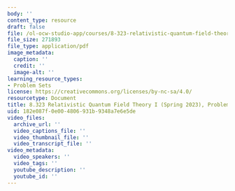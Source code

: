 ```yaml
---
body: ''
content_type: resource
draft: false
file: /ol-ocw-studio-app/courses/8-323-relativistic-quantum-field-theory-i-spring-2023/mit8_323_s23_pset03.pdf
file_size: 271893
file_type: application/pdf
image_metadata:
  caption: ''
  credit: ''
  image-alt: ''
learning_resource_types:
- Problem Sets
license: https://creativecommons.org/licenses/by-nc-sa/4.0/
resourcetype: Document
title: 8.323 Relativistic Quantum Field Theory I (Spring 2023), Problem Set 3
uid: 182e087f-0e00-4806-931b-9348a7e6e5de
video_files:
  archive_url: ''
  video_captions_file: ''
  video_thumbnail_file: ''
  video_transcript_file: ''
video_metadata:
  video_speakers: ''
  video_tags: ''
  youtube_description: ''
  youtube_id: ''
---
```

